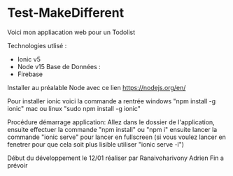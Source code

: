 # Test-MakeDifferent
Voici mon appliacation web pour un Todolist

Technologies utlisé :
- Ionic v5
- Node v15
Base de Données :
- Firebase

Installer au préalable Node avec ce lien
https://nodejs.org/en/

Pour installer ionic voici la commande a rentrée
windows "npm install -g ionic"
mac ou linux "sudo npm install -g ionic"

Procédure démarrage application:
Allez dans le dossier de l'application,
ensuite effectuer la commande "npm install" ou "npm i"
ensuite lancer la commande "ionic serve" pour lancer en fullscreen (si vous voulez lancer en fenetrer pour que cela soit plus lisible utiliser "ionic serve -l")

Début du développement le 12/01 réaliser par Ranaivoharivony Adrien
Fin a prévoir
